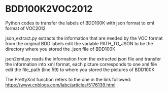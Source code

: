 # BDD100K2VOC2012
Python codes to transfer the labels of BDD100K with json format to xml format of VOC2012

json_extract.py extracts the information that are needed by the VOC format from the original BDD labels
    edit the variable PATH_TO_JSON to be the directory where you stored the .json file of BDD100K

json2xml.py reads the information from the extracted json file and transfer the information into xml format, each picture corresponds to one xml file
    edit the file_path (line 59) to where you stored the pictures of BDD100K
    
The PrettyXml function refers to the one in the link followed:
https://www.cnblogs.com/labc/articles/5176139.html
